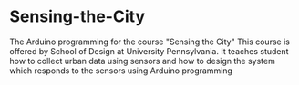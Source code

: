 # Sensing-the-City
The Arduino programming for the course "Sensing the City"
This course is offered by School of Design at University Pennsylvania. It teaches student how to collect urban data using sensors and how to design the system which responds to the sensors using Arduino programming
